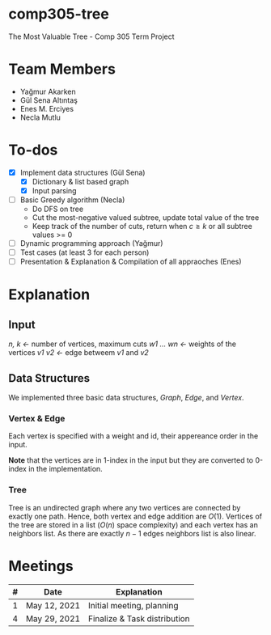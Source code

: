 # comp305-tree
The Most Valuable Tree - Comp 305 Term Project

# Team Members
- Yağmur Akarken
- Gül Sena Altıntaş
- Enes M. Erciyes
- Necla Mutlu

# To-dos
- [x] Implement data structures (Gül Sena)
    - [x] Dictionary & list based graph
    - [x] Input parsing
- [ ] Basic Greedy algorithm (Necla)
    - Do DFS on tree
    - Cut the most-negative valued subtree, update total value of the tree
    - Keep track of the number of cuts, return when $c\geq k$ or all subtree values >= 0
- [ ] Dynamic programming approach (Yağmur)
- [ ] Test cases (at least 3 for each person)
- [ ] Presentation & Explanation & Compilation of all appraoches (Enes)

# Explanation
## Input
*n, k <-* number of vertices, maximum cuts
*w1 ... wn <-* weights of the vertices
*v1 v2 <-* edge betweem *v1* and *v2*

## Data Structures
We implemented three basic data structures, *Graph*, *Edge*, and *Vertex*. 
### Vertex & Edge
Each vertex is specified with a weight and id, their appereance order in the input. 

**Note** that the vertices are in 1-index in the input but they are converted to 0-index in the implementation.

### Tree
Tree is an undirected graph where any two vertices are connected by exactly one path. Hence, both vertex and edge addition are $O(1)$. Vertices of the tree are stored in a list ($O(n)$ space complexity) and each vertex has an neighbors list. As there are exactly $n-1$ edges neighbors list is also linear.

# Meetings
| #  | Date  | Explanation |
| -- | ----  | ----------  |
| 1  |  May 12, 2021 | Initial meeting, planning |
| 4  |  May 29, 2021 | Finalize & Task distribution |